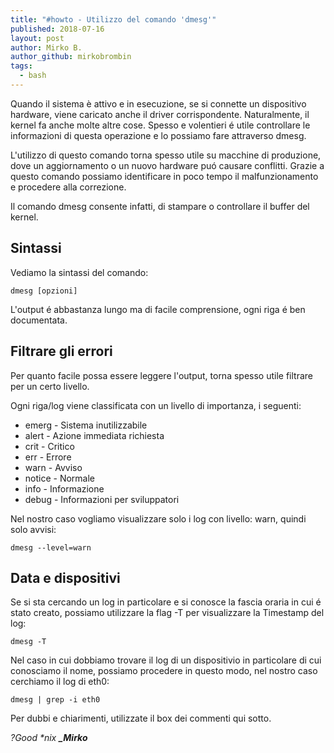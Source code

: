 ```yaml
---
title: "#howto - Utilizzo del comando 'dmesg'"
published: 2018-07-16
layout: post
author: Mirko B.
author_github: mirkobrombin
tags:
  - bash
---
```

<!-- wp:paragraph --><p>Quando il sistema è attivo e in esecuzione, se si connette un dispositivo hardware, viene caricato anche il driver corrispondente. Naturalmente, il kernel fa anche molte altre cose. Spesso e volentieri é utile controllare le informazioni di questa operazione e lo possiamo fare attraverso dmesg.</p><!-- /wp:paragraph --><!-- wp:paragraph --><p>L'utilizzo di questo comando torna spesso utile su macchine di produzione, dove un aggiornamento o un nuovo hardware puó causare conflitti. Grazie a questo comando possiamo identificare in poco tempo il malfunzionamento e procedere alla correzione.</p><!-- /wp:paragraph --><!-- wp:paragraph --><p>Il comando dmesg consente infatti, di stampare o controllare il buffer del kernel.</p><!-- /wp:paragraph --><!-- wp:heading --><h2>Sintassi</h2><!-- /wp:heading --><!-- wp:paragraph --><p>Vediamo la sintassi del comando:</p><!-- /wp:paragraph --><!-- wp:preformatted --><pre><code class="language-bash">dmesg [opzioni]</code></pre><!-- /wp:preformatted --><!-- wp:paragraph --><p>L'output é abbastanza lungo ma di facile comprensione, ogni riga é ben documentata.</p><!-- /wp:paragraph --><!-- wp:image {"id":6399} --><!-- /wp:image --><!-- wp:heading --><h2>Filtrare gli errori</h2><!-- /wp:heading --><!-- wp:paragraph --><p>Per quanto facile possa essere leggere l'output, torna spesso utile filtrare per un certo livello.</p><!-- /wp:paragraph --><!-- wp:paragraph --><p>Ogni riga/log viene classificata con un livello di importanza, i seguenti:</p><!-- /wp:paragraph --><!-- wp:list --><ul>	<li>emerg - Sistema inutilizzabile</li>	<li>alert - Azione immediata richiesta</li>	<li>crit - Critico</li>	<li>err - Errore</li>	<li>warn - Avviso</li>	<li>notice - Normale</li>	<li>info - Informazione</li>	<li>debug - Informazioni per sviluppatori</li></ul><!-- /wp:list --><!-- wp:paragraph --><p>Nel nostro caso vogliamo visualizzare solo i log con livello: warn, quindi solo avvisi:</p><!-- /wp:paragraph --><!-- wp:preformatted --><pre><code class="language-bash">dmesg --level=warn</code></pre><!-- /wp:preformatted --><!-- wp:heading --><h2>Data e dispositivi</h2><!-- /wp:heading --><!-- wp:paragraph --><p>Se si sta cercando un log in particolare e si conosce la fascia oraria in cui é stato creato, possiamo utilizzare la flag -T per visualizzare la Timestamp del log:</p><!-- /wp:paragraph --><!-- wp:preformatted --><pre><code class="language-bash">dmesg -T</code></pre><!-- /wp:preformatted --><!-- wp:paragraph --><p>Nel caso in cui dobbiamo trovare il log di un dispositivio in particolare di cui conosciamo il nome, possiamo procedere in questo modo, nel nostro caso cerchiamo il log di eth0:</p><!-- /wp:paragraph --><!-- wp:preformatted --><pre><code class="language-bash">dmesg | grep -i eth0</code></pre><!-- /wp:preformatted --><!-- wp:paragraph --><p>Per dubbi e chiarimenti, utilizzate il box dei commenti qui sotto.</p><!-- /wp:paragraph --><!-- wp:paragraph --><!-- /wp:paragraph --><!-- wp:paragraph --><p><em>?Good *nix </em><strong><em>_Mirko</em></strong></p><!-- /wp:paragraph -->
